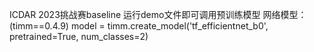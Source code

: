ICDAR 2023挑战赛baseline
运行demo文件即可调用预训练模型
网络模型：(timm==0.4.9)
model = timm.create_model('tf_efficientnet_b0', pretrained=True, num_classes=2)